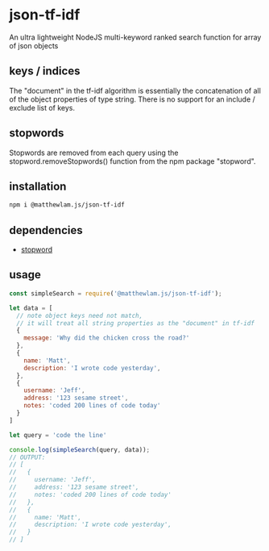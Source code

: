 # json-tf-idf
An ultra lightweight NodeJS multi-keyword ranked search function for array of json objects

## keys / indices
The "document" in the tf-idf algorithm is essentially the concatenation of all of the object properties of type string. There is no support for an include / exclude list of keys.

## stopwords
Stopwords are removed from each query using the stopword.removeStopwords() function from the npm package "stopword".

## installation
```bash
npm i @matthewlam.js/json-tf-idf
```

## dependencies
- <a href="https://www.npmjs.com/package/stopword">stopword</a>

## usage
```javascript
const simpleSearch = require('@matthewlam.js/json-tf-idf');

let data = [
  // note object keys need not match,
  // it will treat all string properties as the "document" in tf-idf
  {
    message: 'Why did the chicken cross the road?'
  },
  {
    name: 'Matt',
    description: 'I wrote code yesterday',
  },
  {
    username: 'Jeff',
    address: '123 sesame street',
    notes: 'coded 200 lines of code today'
  }
]

let query = 'code the line'

console.log(simpleSearch(query, data));
// OUTPUT:
// [
//   {
//     username: 'Jeff',
//     address: '123 sesame street',
//     notes: 'coded 200 lines of code today'
//   },
//   {
//     name: 'Matt',
//     description: 'I wrote code yesterday',
//   }
// ]
```
